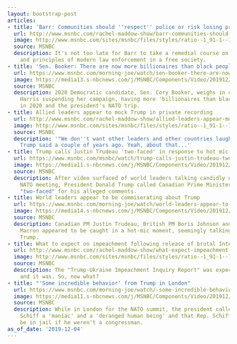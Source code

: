```yaml
---
layout: bootstrap-post
articles:
- title: 'Barr: Communities should ''respect'' police or risk losing protection'
  url: http://www.msnbc.com/rachel-maddow-show/barr-communities-should-respect-police-or-risk-losing-protection
  image: http://www.msnbc.com/sites/msnbc/files/styles/ratio--1_91-1--1200x630/public/videos/n_melvin_dojwilliambarr_191025_1920x1080.jpg?itok=rItgpFkL
  source: MSNBC
  description: It's not too late for Barr to take a remedial course on the foundations
    and principles of modern law enforcement in a free society.
- title: 'Sen. Booker: There are now more billionaires than black people in 2020'
  url: https://www.msnbc.com/morning-joe/watch/sen-booker-there-are-now-more-billionaires-than-black-people-in-2020-74476613567
  image: https://media13.s-nbcnews.com/j/MSNBC/Components/Video/201912/n_mj_booker_191204_1920x1080.nbcnews-fp-1200-630.jpg
  source: MSNBC
  description: 2020 Democratic candidate, Sen. Cory Booker, weighs in on Sen. Kamala
    Harris suspending her campaign, having more 'billionaires than black people' running
    in 2020 and the president's NATO trip.
- title: Allied leaders appear to mock Trump in private recording
  url: http://www.msnbc.com/rachel-maddow-show/allied-leaders-appear-mock-trump-private-recording
  image: http://www.msnbc.com/sites/msnbc/files/styles/ratio--1_91-1--1200x630/public/videos/n_mj_trude_191204_1920x1080.jpg?itok=yBGgyX42
  source: MSNBC
  description: '"We don''t want other leaders and other countries laughing at us anymore,"
    Trump said a couple of years ago. Yeah, about that...'
- title: Trump calls Justin Trudeau 'two-faced' in response to hot mic video
  url: https://www.msnbc.com/msnbc/watch/trump-calls-justin-trudeau-two-faced-in-response-to-hot-mic-video-74474565773
  image: https://media11.s-nbcnews.com/j/MSNBC/Components/Video/201912/n_msnbc_brk_trump_trudeau_twoface_191204_1920x1080.nbcnews-fp-1200-630.jpg
  source: MSNBC
  description: After video surfaced of world leaders talking candidly during the 2019
    NATO meeting, President Donald Trump called Canadian Prime Minister Justin Trudeau
    "two-faced" for his alleged comments.
- title: World leaders appear to be commiserating about Trump
  url: https://www.msnbc.com/morning-joe/watch/world-leaders-appear-to-be-commiserating-about-trump-74474053945
  image: https://media14.s-nbcnews.com/j/MSNBC/Components/Video/201912/n_mj_trude_191204_1920x1080.nbcnews-fp-1200-630.jpg
  source: MSNBC
  description: Canadian PM Justin Trudeau, British PM Boris Johnson and French President
    Macron appeared to be caught in a hot-mic moment, seemingly talking about President
    Trump.
- title: What to expect on impeachment following release of brutal Intel report
  url: http://www.msnbc.com/rachel-maddow-show/what-expect-impeachment-following-release-brutal-intel-report
  image: http://www.msnbc.com/sites/msnbc/files/styles/ratio--1_91-1--1200x630/public/videos/n_maddow_a4republicans_191203_1920x1080.jpg?itok=h51WAt6V
  source: MSNBC
  description: The "Trump-Ukraine Impeachment Inquiry Report" was expected to be brutal,
    and it was. So, now what?
- title: "'Some incredible behavior' from Trump in London"
  url: https://www.msnbc.com/morning-joe/watch/-some-incredible-behavior-from-trump-in-london-74472517708
  image: https://media11.s-nbcnews.com/j/MSNBC/Components/Video/201912/n_mj_intro_191204_1920x1080.nbcnews-fp-1200-630.jpg
  source: MSNBC
  description: While in London for the NATO summit, the president called Rep. Adam
    Schiff a 'maniac' and a 'deranged human being' and that Rep. Schiff lied and would
    be in jail if he weren't a congressman.
as_of_date: '2019-12-04'
---
```


